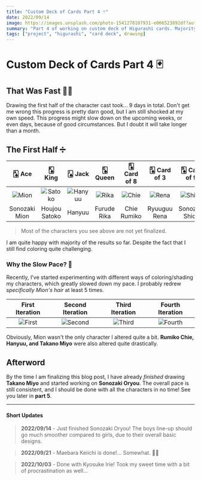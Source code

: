 ```yaml
---
title: "Custom Deck of Cards Part 4 🃏"
date: 2022/09/14
image: https://images.unsplash.com/photo-1541278107931-e006523892df?auto=format&fit=crop&w=500&h=500&q=30
summary: "Part 4 of working on custom deck of Higurashi cards. Majority of the characters are in full color. But I had my share of struggles before reaching that point."
tags: ["project", "higurashi", "card deck", drawing]
---
```


# Custom Deck of Cards Part 4 🃏

<h2> That Was Fast 🏃‍♂️ </h2>

Drawing the first half of the character cast took... 9 days in total. Don't get me wrong this progress is pretty darn good, but I am still shocked at my own speed. This progress might slow down on the upcoming weeks, or even days, because of good circumstances. But I doubt it will take longer than a month.

<h2> The First Half ➗ </h2>

|     🂡 Ace     |      🂮 King       |      🂫 Jack       |    🂭 Queen    |  🂨 Card of 8  |  🂣 Card of 3  |   🂩 Card of 9   |    🂤 Card of 4    |    🃏 Joker     |     🂢 Card of 2     |  🂧 Card of 7  |
| :-----------: | :---------------: | :---------------: | :-----------: | :-----------: | :-----------: | :-------------: | :---------------: | :-------------: | :-----------------: | :-----------: |
| ![Mion][mion] | ![Satoko][satoko] | ![Hanyuu][hanyuu] | ![Rika][rika] | ![Chie][chie] | ![Rena][rena] | ![Shion][shion] | ![Takano][takano] | ![Oryou][oryou] | ![Keiichi][keiichi] | ![Irie][irie] |
| Sonozaki Mion |   Houjou Satoko   |      Hanyuu       |  Furude Rika  |  Chie Rumiko  | Ryuuguu Rena  | Sonozaki Shion  |    Takano Miyo    | Sonozaki Oryou  |   Maebara Keiichi   | Kyosuke Irie  |

> Most of the characters you see above are not yet finalized.

I am quite happy with majority of the results so far. Despite the fact that I still find coloring quite challenging.

<h3> Why the Slow Pace? 🦥 </h3>

Recently, I've started experimenting with different ways of coloring/shading my characters, which greatly slowed down my pace. I probably redrew _specifically Mion's hair_ at least 5 times.

| First Iteration  | Second Iteration  | Third Iteration  | Fourth Iteration  |
| :--------------: | :---------------: | :--------------: | :---------------: |
| ![First][mion-1] | ![Second][mion-2] | ![Third][mion-3] | ![Fourth][mion-4] |

Obviously, Mion wasn't the only character I altered quite a bit. **Rumiko Chie, Hanyuu, and Takano Miyo** were also altered quite drastically.

<h2> Afterword </h2>

By the time I am finalizing this blog post, I have already _finished_ drawing **Takano Miyo** and started working on **Sonozaki Oryou**. The overall pace is still consistent, and I should be done with all the characters in no time! See you later in **part 5**.

<hr/>

#### Short Updates

> **2022/09/14** - Just finished Sonozaki Oryou! The boys line-up should go much smoother compared to girls, due to their overall basic designs.

> **2022/09/21** - Maebara Keiichi is done!... Somewhat. 👍🏻

> **2022/10/03** - Done with Kyosuke Irie! Took my sweet time with a bit of procrastination as well...

[mion]: https://i.imgur.com/8FewsZTm.png
[satoko]: https://i.imgur.com/Efg8h1bm.png
[hanyuu]: https://i.imgur.com/eh0Fuj0m.png
[rika]: https://i.imgur.com/pA77QoFm.png
[chie]: https://i.imgur.com/ULmNf9Rm.png
[rena]: https://i.imgur.com/GcWyYCsm.png
[shion]: https://i.imgur.com/U7RWxaQm.png
[takano]: https://i.imgur.com/dYIgtH3m.png
[oryou]: https://i.imgur.com/11CTQBAm.png
[keiichi]: https://i.imgur.com/aLhBg5Bm.png
[irie]: https://i.imgur.com/k2FJyYsm.png
[mion-1]: https://i.imgur.com/dx5HcS7m.png
[mion-2]: https://i.imgur.com/kOQUCBcm.png
[mion-3]: https://i.imgur.com/8jQjFi1m.png
[mion-4]: https://i.imgur.com/zc4VGgCm.png
